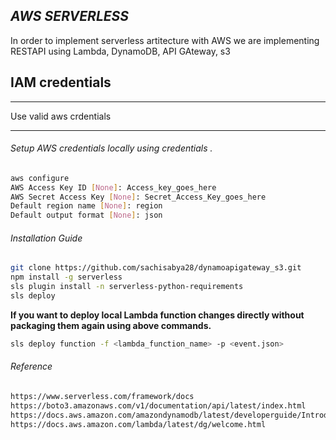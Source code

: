 ## _AWS SERVERLESS_

In order to implement serverless artitecture with AWS
we are implementing RESTAPI using Lambda, DynamoDB, API GAteway, s3

## IAM credentials
*** 
Use valid aws crdentials
***

###### Setup AWS credentials locally using credentials . ######

```bash
aws configure
AWS Access Key ID [None]: Access_key_goes_here
AWS Secret Access Key [None]: Secret_Access_Key_goes_here
Default region name [None]: region
Default output format [None]: json
```
###### Installation Guide ######

```bash
git clone https://github.com/sachisabya28/dynamoapigateway_s3.git
npm install -g serverless
sls plugin install -n serverless-python-requirements
sls deploy 
```
**If you want to deploy local Lambda function changes directly without packaging 
them again using above commands.**

```bash
sls deploy function -f <lambda_function_name> -p <event.json>
```
###### Reference ######
```bash
https://www.serverless.com/framework/docs
https://boto3.amazonaws.com/v1/documentation/api/latest/index.html
https://docs.aws.amazon.com/amazondynamodb/latest/developerguide/Introduction.html
https://docs.aws.amazon.com/lambda/latest/dg/welcome.html
```
